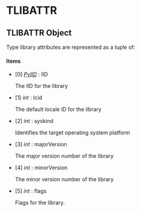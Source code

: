 # TLIBATTR

## TLIBATTR Object

Type library attributes are represented as a tuple of:

#### Items


  - [0] *[PyIID](#pyiid)* : IID

    The IID for the library

  - [1] *int* : lcid

    The default locale ID for the library

  - [2] *int* : syskind

    Identifies the target operating system platform

  - [3] *int* : majorVersion

    The major version number of the library

  - [4] *int* : minorVersion

    The minor version number of the library

  - [5] *int* : flags

    Flags for the library.